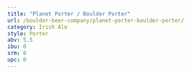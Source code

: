```yaml
---
title: "Planet Porter / Boulder Porter"
url: /boulder-beer-company/planet-porter-boulder-porter/
category: Irish Ale
style: Porter
abv: 5.5
ibu: 0
srm: 0
upc: 0
---
```



